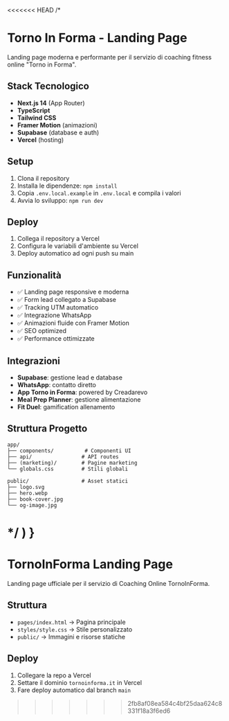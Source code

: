<<<<<<< HEAD
/*
# Torno In Forma - Landing Page

Landing page moderna e performante per il servizio di coaching fitness online "Torno in Forma".

## Stack Tecnologico

- **Next.js 14** (App Router)
- **TypeScript**
- **Tailwind CSS**
- **Framer Motion** (animazioni)
- **Supabase** (database e auth)
- **Vercel** (hosting)

## Setup

1. Clona il repository
2. Installa le dipendenze: `npm install`
3. Copia `.env.local.example` in `.env.local` e compila i valori
4. Avvia lo sviluppo: `npm run dev`

## Deploy

1. Collega il repository a Vercel
2. Configura le variabili d'ambiente su Vercel
3. Deploy automatico ad ogni push su main

## Funzionalità

- ✅ Landing page responsive e moderna
- ✅ Form lead collegato a Supabase
- ✅ Tracking UTM automatico
- ✅ Integrazione WhatsApp
- ✅ Animazioni fluide con Framer Motion
- ✅ SEO optimized
- ✅ Performance ottimizzate

## Integrazioni

- **Supabase**: gestione lead e database
- **WhatsApp**: contatto diretto
- **App Torno in Forma**: powered by Creadarevo
- **Meal Prep Planner**: gestione alimentazione
- **Fit Duel**: gamification allenamento

## Struttura Progetto

```
app/
├── components/          # Componenti UI
├── api/                # API routes
├── (marketing)/        # Pagine marketing
└── globals.css         # Stili globali

public/                 # Asset statici
├── logo.svg
├── hero.webp
├── book-cover.jpg
└── og-image.jpg
```
*/</section>
  )
}
=======
# TornoInForma Landing Page

Landing page ufficiale per il servizio di Coaching Online TornoInForma.

## Struttura
- `pages/index.html` → Pagina principale
- `styles/style.css` → Stile personalizzato
- `public/` → Immagini e risorse statiche

## Deploy
1. Collegare la repo a Vercel
2. Settare il dominio `tornoinforma.it` in Vercel
3. Fare deploy automatico dal branch `main`
>>>>>>> 2fb8af08ea584c4bf25daa624c8331f18a3f6ed6
